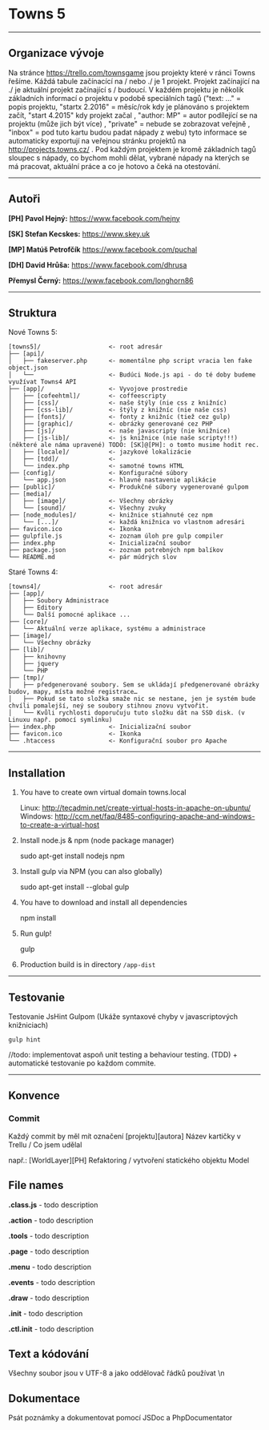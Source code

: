 # Towns 5

* * *

## Organizace vývoje

 Na stránce https://trello.com/townsgame jsou projekty které v ránci Towns řešíme. Káždá tabule začínacící na / nebo ./ je 1 projekt. Projekt začínající na ./ je aktuální projekt začínající s / budoucí. V každém projektu je několik základních informací o projektu v podobě speciálních tagů ("text: ..." = popis projektu, "startx 2.2016" = měsíc/rok kdy je plánováno s projektem začít, "start 4.2015" kdy projekt začal , "author: MP" = autor podílející se na projektu (může jich být více) , "private" = nebude se zobrazovat veřejně , "inbox" = pod tuto kartu budou padat nápady z webu) tyto informace se automaticky exportují na veřejnou stránku projektů na http://projects.towns.cz/ . Pod každým projektem je kromě základních tagů sloupec s nápady, co bychom mohli dělat, vybrané nápady na kterých se má pracovat, aktuální práce a co je hotovo a čeká na otestování.

* * *

## Autoři

**[PH] Pavol Hejný:** https://www.facebook.com/hejny

**[SK] Stefan Kecskes:** https://www.skey.uk

**[MP] Matúš Petrofčík** https://www.facebook.com/puchal

**[DH] David Hrůša:** https://www.facebook.com/dhrusa

**Přemysl Černý:** https://www.facebook.com/longhorn86



* * *

## Struktura


Nové Towns 5:


	[towns5]/                   <- root adresár
	├── [api]/
	│   ├── fakeserver.php      <- momentálne php script vracia len fake object.json
	│   └──                     <- Budúci Node.js api - do té doby budeme využívat Towns4 API
	├── [app]/                  <- Vyvojove prostredie
	│   ├── [cofeehtml]/        <- coffeescripty
	│   ├── [css]/              <- naše štýly (nie css z knižníc)
	│   ├── [css-lib]/          <- štýly z knižníc (nie naše css)	
	│   ├── [fonts]/            <- fonty z knižníc (tiež cez gulp)		
	│   ├── [graphic]/          <- obrázky generované cez PHP
	│   ├── [js]/               <- naše javascripty (nie knižnice)
	│   ├── [js-lib]/           <- js knižnice (nie naše scripty!!!) (některé ale náma upravené) TODO: [SK]@[PH]: o tomto musime hodit rec. 
	│   ├── [locale]/           <- jazykové lokalizácie
	│   ├── [tdd]/              <- 
	│   └── index.php           <- samotné towns HTML
	├── [config]/               <- Konfiguračné súbory
	│   └── app.json            <- hlavné nastavenie aplikácie
	├── [public]/               <- Produkčné súbory vygenerované gulpom     
	├── [media]/
	│   ├── [image]/            <- Všechny obrázky
    │   └── [sound]/            <- Všechny zvuky
	├── [node_modules]/         <- knižnice stiahnuté cez npm
    │   └── [...]/              <- každá knižnica vo vlastnom adresári
	├── favicon.ico             <- Ikonka
	├── gulpfile.js             <- zoznam úloh pre gulp compiler
	├── index.php               <- Inicializační soubor
	├── package.json            <- zoznam potrebných npm balíkov
	└── README.md               <- pár múdrých slov
	

Staré Towns 4:

	[towns4]/                   <- root adresár
	├── [app]/
	│   ├── Soubory Administrace
	│   ├── Editory
	│   └── Další pomocné aplikace ...
	├── [core]/
	│   └── Aktuální verze aplikace, systému a administrace
	├── [image]/
	│   └── Všechny obrázky
	├── [lib]/
	│   ├── knihovny
	│   ├── jquery
	│   └── PHP
	├── [tmp]/
	│   ├── předgenerované soubory. Sem se ukládají předgenerované obrázky budov, mapy, místa možné registrace…    
	│   ├── Pokud se tato složka smaže nic se nestane, jen je systém bude chvíli pomalejší, neý se soubory stihnou znovu vytvořit.
	│   └── Kvůli rychlosti doporučuju tuto složku dát na SSD disk. (v Linuxu např. pomocí symlinku)
	├── index.php               <- Inicializační soubor
	├── favicon.ico             <- Ikonka
	└── .htaccess               <- Konfigurační soubor pro Apache


* * *

## Installation


1. You have to create own virtual domain towns.local

    Linux: http://tecadmin.net/create-virtual-hosts-in-apache-on-ubuntu/
    Windows: http://ccm.net/faq/8485-configuring-apache-and-windows-to-create-a-virtual-host
    

2. Install node.js & npm (node package manager)


	sudo apt-get install nodejs npm
	
	
	
3. Install gulp via NPM (you can also globally)  


	sudo apt-get install --global gulp


4. You have to download and install all dependencies 


	npm install


5. Run gulp!


	gulp

	
6. Production build is in directory `/app-dist`
	
* * *	
	
## Testovanie

Testovanie JsHint Gulpom (Ukáže syntaxové chyby v javascriptových knižniciach)

	gulp hint
	
//todo: implementovat aspoň unit testing a behaviour testing. (TDD) + automatické testovanie po každom commite.
	

* * *

## Konvence


### Commit

Každý commit by měl mít označení [projektu][autora] Název kartičky v Trellu / Co jsem udělal

např.: [WorldLayer][PH] Refaktoring / vytvoření statického objektu Model 


## File names

**.class.js** - todo description

**.action** - todo description

**.tools** - todo description

**.page** - todo description

**.menu** - todo description

**.events** - todo description

**.draw** - todo description

**.init** - todo description

**.ctl.init** - todo description




## Text a kódování


Všechny soubor jsou v UTF-8 a jako oddělovač řádků používat \n


## Dokumentace

Psát poznámky a dokumentovat pomocí JSDoc a PhpDocumentator